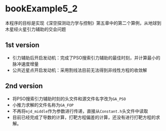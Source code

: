 # bookExample5_2

本程序的目标是实现《深空探测动力学与控制》第五章中的第二个算例，从地球到木星经火星引力辅助的交会问题

## 1st version

* 引力辅助后开启发动机：完成了PSO搜索引力辅助的最佳时刻，并计算最小的脉冲速度增量
* 公共近星点开启发动机：采用割线法目前无法得到非线性方程的收敛解

## 2nd version

* 将PSO搜索引力辅助时刻的头文件和源文件名字改为`GA_PSO`
* 小推力求解的文件名称为`GA_FOP`
* 不再将`mjd_middle`作为参数进行传递，直接从`Constant.h`头文件中读取
* 目前已经完成了导数的计算，打靶方程偏差的计算，还没有进行打靶方程的求解。